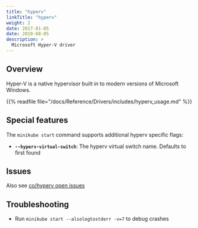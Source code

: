 ```yaml
---
title: "hyperv"
linkTitle: "hyperv"
weight: 2
date: 2017-01-05
date: 2018-08-05
description: >
  Microsoft Hyper-V driver
---
```


## Overview

Hyper-V is a native hypervisor built in to modern versions of Microsoft Windows.

{{% readfile file="/docs/Reference/Drivers/includes/hyperv_usage.md" %}}

## Special features

The `minikube start` command supports additional hyperv specific flags:

* **`--hyperv-virtual-switch`**: The hyperv virtual switch name. Defaults to first found

## Issues

Also see [co/hyperv open issues](https://github.com/kubernetes/minikube/labels/co%2Fhyperv)

## Troubleshooting

* Run `minikube start --alsologtostderr -v=7` to debug crashes
